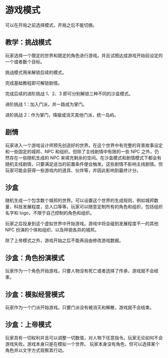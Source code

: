 # 游戏模式

可以在开局之前选择模式，开局之后不能切换。

## 教学：挑战模式

玩家选择一个既定的世界和既定的角色进行游戏。并且试图达成游戏开始前设定的一个或者数个目标。

挑战模式用来解锁后续的模式。

完成基础教程即可解锁剧情。

完成后续的进阶挑战 1、2、3 即可分别解锁三种不同的沙盒模式。

进阶挑战 1：加入门派，并一路成为掌门。

进阶挑战 2：作为掌门，降服或消灭其他门派，统一岛屿。

## 剧情

玩家进入一个游戏设计师预先创造好的世界。在这个世界中有完整的背景故事设定和一些固定的城邦、NPC 和组织。但除了主线剧情中有限的一些 NPC 之外，仍然存在一些随机生成的 NPC 来填充剩余的空间。在沙盒模式和剧情模式下都会有随机支线剧情，只要满足适当的前置条件便会触发。这些剧情不影响主线剧情。但玩家可能会获得一些游戏内的道具、伙伴等，并因此影响到最终计分。

## 沙盒

随机生成一个包含数个城邦的世界。可以设置这个世界的生成规则，例如城邦数量，科技发展程度，总人口等等。玩家可以随意定制所有的角色和组织，包括组织名字和 logo，不限于自己控制的角色和组织。

玩家之后投身到这个虚拟世界中开始游戏。游戏中将会碰到发展程度不一的其他 NPC 扮演的个体和组织、以及样貌各异的城邦。

除了上帝模式之外，游戏开始之后不能再自由修改游戏数据。

## 沙盒：角色扮演模式

玩家作为一个角色开始游戏，只要人物没有死亡或者选择了传承，游戏就不会结束。

## 沙盒：模拟经营模式

玩家作为一个门派开始游戏。只要门派没有被消灭和解散，游戏就不会结束。

## 沙盒：上帝模式

玩家具有一切权利并且可以调整一切数值，对人物下任意指令。玩家无论如何不会游戏失败。游戏本身只是在模拟一个世界。
玩家本身没有角色，但可以选择某个角色并以文字方式观察其行动。
